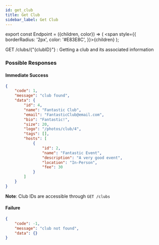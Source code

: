 ```yaml
---
id: get_club
title: Get Club
sidebar_label: Get Club
---
```


export const Endpoint = ({children, color}) => ( <span style={{
      borderRadius: '2px',
      color: '#E83E8C',
    }}>{children}</span> );

<Endpoint>GET /clubs/{"{clubID}"} </Endpoint>: Getting a club and its associated information


### Possible Responses
#### Immediate Success
```json
{
	"code": 1,
	"message": "club found",
	"data": {
		"id": 4,
		"name": "Fantastic Club",
		"email": "FantasticClub@email.com",
		"bio": "Fantastic!",
		"size": 20,
        "logo": "/photos/club/4",
		"tags": [],
		"hosts": [
			{
				"id": 2,
				"name": "Fantastic Event",
				"description": "A very good event",
				"location": "In-Person",
				"fee": 30
			}
		]
	}
}
```
**Note**: Club IDs are accessible through `GET /clubs`
#### Failure
```json
{
	"code": -1,
	"message": "club not found",
	"data": {}
}
```


